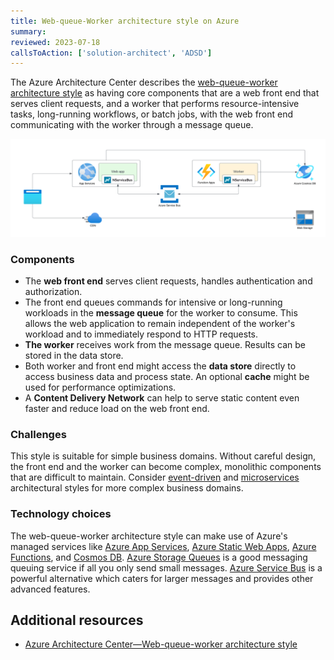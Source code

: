 ```yaml
---
title: Web-queue-Worker architecture style on Azure
summary:
reviewed: 2023-07-18
callsToAction: ['solution-architect', 'ADSD']
---
```


The Azure Architecture Center describes the [web-queue-worker architecture style](https://learn.microsoft.com/en-us/azure/architecture/guide/architecture-styles/web-queue-worker) as having core components that are a web front end that serves client requests, and a worker that performs resource-intensive tasks, long-running workflows, or batch jobs, with the web front end communicating with the worker through a message queue.

![](azure-web-queue-worker.png)

### Components

* The **web front end** serves client requests, handles authentication and authorization.
* The front end queues commands for intensive or long-running workloads in the **message queue** for the worker to consume. This allows the web application to remain independent of the worker's workload and to immediately respond to HTTP requests.
* **The worker** receives work from the message queue. Results can be stored in the data store.
* Both worker and front end might access the **data store** directly to access business data and process state. An optional **cache** might be used for performance optimizations.
* A **Content Delivery Network** can help to serve static content even faster and reduce load on the web front end.

### Challenges

This style is suitable for simple business domains. Without careful design, the front end and the worker can become complex, monolithic components that are difficult to maintain. Consider [event-driven](event-driven-architecture.md) and [microservices](microservices.md) architectural styles for more complex business domains.

### Technology choices

The web-queue-worker architecture style can make use of Azure's managed services like [Azure App Services](/architecture/azure/compute.md#platform-as-a-service-azure-app-services), [Azure Static Web Apps](https://azure.microsoft.com/en-us/products/app-service/static), [Azure Functions](/architecture/azure/compute.md#platform-as-a-service-azure-app-services), and [Cosmos DB](/architecture/azure/data-stores.md#azure-cosmos-db). [Azure Storage Queues](https://learn.microsoft.com/en-us/azure/storage/queues/) is a good messaging queuing service if all you only send small messages. [Azure Service Bus](/architecture/azure/messaging.md#azure-service-bus) is a powerful alternative which caters for larger messages and provides other advanced features.

## Additional resources

* [Azure Architecture Center—Web-queue-worker architecture style](https://learn.microsoft.com/en-us/azure/architecture/guide/architecture-styles/web-queue-worker)